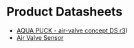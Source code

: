 # Product Datasheets

- [AQUA PUCK - air-valve concept DS r3](https://github.com/GlancyT/Wave-Products/commit/d49e015c202631bb88c873124fd2e3cf8af4244d))
- [Air Valve Sensor](docs/https://github.com/GlancyT/Wave-Products/blob/main/docs/Air%20Valve%20Sensor%20Draft_vr2.pdf)
